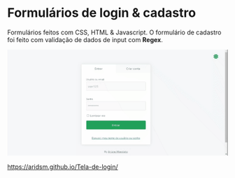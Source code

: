 # Formulários de login & cadastro

Formulários feitos com CSS, HTML & Javascript. O formulário de cadastro foi feito com validação de dados de input com **Regex**.

![página](https://github.com/aridsm/Tela-de-login/blob/main/page.gif)
 
https://aridsm.github.io/Tela-de-login/
